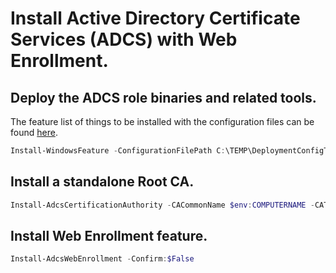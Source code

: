 # Install Active Directory Certificate Services (ADCS) with Web Enrollment.

## Deploy the ADCS role binaries and related tools.

The feature list of things to be installed with the configuration files can be found [here](./Config/Config.md).

```powershell
Install-WindowsFeature -ConfigurationFilePath C:\TEMP\DeploymentConfigTemplate.xml
```

## Install a standalone Root CA.
```powershell
Install-AdcsCertificationAuthority -CACommonName $env:COMPUTERNAME -CAType StandaloneRootCA -CryptoProviderName "RSA#Microsoft Software Key Storage Provider" -KeyLength 4096 -HashAlgorithmName SHA256 -ValidityPeriod Years -ValidityPeriodUnits 10 -Confirm:$False
```

## Install Web Enrollment feature.
```powershell
Install-AdcsWebEnrollment -Confirm:$False
```
